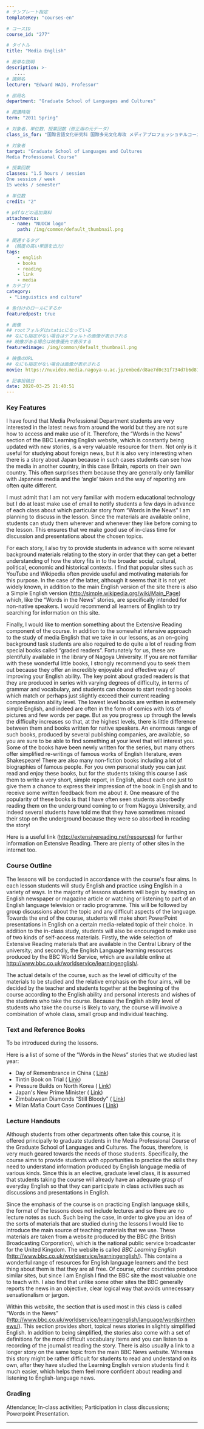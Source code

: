```yaml
---
# テンプレート指定
templateKey: "courses-en"

# コースID
course_id: "277"

# タイトル
title: "Media English"

# 簡単な説明
description: >-
   ....
# 講師名
lecturer: "Edward HAIG, Professor"

# 部局名
department: "Graduate School of Languages and Cultures"

# 開講時限
term: "2011	Spring"

# 対象者、単位数、授業回数（修正用の元データ）
class_is_for: "国際言語文化研究科 国際多元文化専攻 メディアプロフェッショナルコース、2単位、週1回全15回"

# 対象者
target: "Graduate School of Languages and Cultures
Media Professional Course"

# 授業回数
classes: "1.5 hours / session
One session / week
15 weeks / semester"

# 単位数
credit: "2"

# pdfなどの追加資料
attachments:
  - name: "NUOCW logo" 
    path: /img/common/default_thumbnail.png

# 関連するタグ
# （頻度の高い単語を出力）
tags:
    - english
    - books
    - reading
    - link
    - media
# カテゴリ
category:
 - "Linguistics and culture"

# 色付けのロールにするか
featuredpost: true

# 画像
## rootフォルダはstaticになっている
## なにも指定がない場合はデフォルトの画像が表示される
## 映像がある場合は映像優先で表示する
featuredimage: /img/common/default_thumbnail.png

# 映像のURL
## なにも指定がない場合は画像が表示される
movie: https://nuvideo.media.nagoya-u.ac.jp/embed/d8ae7d0c31f734d7b6d8132101423b0a9f991342

# 記事投稿日
date: 2020-03-25 21:40:51
---
```


### Key Features

I have found that Media Professional Department students are very interested in the latest news from around the world but they are not sure how to access and make use of it. Therefore, the &ldquo;Words in the News&rdquo; section of the BBC Learning English website, which is constantly being updated with new stories, is a very valuable resource for them. Not only is it useful for studying about foreign news, but it is also very interesting when there is a story about Japan because in such cases students can see how the media in another country, in this case Britain, reports on their own country. This often surprises them because they are generally only familiar with Japanese media and the &lsquo;angle&rsquo; taken and the way of reporting are often quite different.

I must admit that I am not very familiar with modern educational technology but I do at least make use of email to notify students a few days in advance of each class about which particular story from &ldquo;Words in the News&rdquo; I am planning to discuss in the lesson. Since the materials are available online, students can study them wherever and whenever they like before coming to the lesson. This ensures that we make good use of in-class time for discussion and presentations about the chosen topics.

For each story, I also try to provide students in advance with some relevant background materials relating to the story in order that they can get a better understanding of how the story fits in to the broader social, cultural, political, economic and historical contexts. I find that popular sites such as YouTube and Wikipedia often provide useful and motivating materials for this purpose. In the case of the latter, although it seems that it is not yet widely known, in addition to the main English version of the site there is also a Simple English version (<a href="http://simple.wikipedia.org/wiki/Main_Page" TARGET="_blank">http://simple.wikipedia.org/wiki/Main_Page</a>) which, like the &ldquo;Words in the News&rdquo; stories, are specifically intended for non-native speakers. I would recommend all learners of English to try searching for information on this site.

Finally, I would like to mention something about the Extensive Reading component of the course. In addition to the somewhat intensive approach to the study of media English that we take in our lessons, as an on-going background task students are also required to do quite a lot of reading from special books called &ldquo;graded readers&rdquo;. Fortunately for us, these are plentifully available in the library of Nagoya University. If you are not familiar with these wonderful little books, I strongly recommend you to seek them out because they offer an incredibly enjoyable and effective way of improving your English ability. The key point about graded readers is that they are produced in series with varying degrees of difficulty, in terms of grammar and vocabulary, and students can choose to start reading books which match or perhaps just slightly exceed their current reading comprehension ability level. The lowest level books are written in extremely simple English, and indeed are often in the form of comics with lots of pictures and few words per page. But as you progress up through the levels the difficulty increases so that, at the highest levels, there is little difference between them and books written for native speakers. An enormous range of such books, produced by several publishing companies, are available, so you are sure to be able to find something at your level that will interest you. Some of the books have been newly written for the series, but many others offer simplified re-writings of famous works of English literature, even Shakespeare! There are also many non-fiction books including a lot of biographies of famous people. For you own personal study you can just read and enjoy these books, but for the students taking this course I ask them to write a very short, simple report, in English, about each one just to give them a chance to express their impression of the book in English and to receive some written feedback from me about it. One measure of the popularity of these books is that I have often seen students absorbedly reading them on the underground coming to or from Nagoya University, and indeed several students have told me that they have sometimes missed their stop on the underground because they were so absorbed in reading the story!

Here is a useful link (<a href="http://extensivereading.net/resources" TARGET="_blank">http://extensivereading.net/resources</a>) for further information on Extensive Reading. There are plenty of other sites in the internet too.

### Course Outline

The lessons will be conducted in accordance with the course's four aims. In each lesson students will study English and practice using English in a variety of ways. In the majority of lessons students will begin by reading an English newspaper or magazine article or watching or listening to part of an English language television or radio programme. This will be followed by group discussions about the topic and any difficult aspects of the language. Towards the end of the course, students will make short PowerPoint presentations in English on a certain media-related topic of their choice. In addition to the in-class study, students will also be encouraged to make use of two kinds of self-access materials. Firstly, the wide selection of Extensive Reading materials that are available in the Central Library of the university; and secondly, the English Language learning resources produced by the BBC World Service, which are available online at <a href="http://www.bbc.co.uk/worldservice/learningenglish/" TARGET="_blank">http://www.bbc.co.uk/worldservice/learningenglish/</a>.

The actual details of the course, such as the level of difficulty of the materials to be studied and the relative emphasis on the four aims, will be decided by the teacher and students together at the beginning of the course according to the English ability and personal interests and wishes of the students who take the course. Because the English ability level of students who take the course is likely to vary, the course will involve a combination of whole class, small group and individual teaching.

### Text and Reference Books

To be introduced during the lessons.

Here is a list of some of the &ldquo;Words in the News&rdquo; stories that we studied last year:

- Day of Remembrance in China ( <a href="http://www.bbc.co.uk/worldservice/learningenglish/language/wordsinthenews/2010/04/100421_witn_china.shtml" TARGET="_blank">Link</a>)
- Tintin Book on Trial ( <a href="http://www.bbc.co.uk/worldservice/learningenglish/language/wordsinthenews/2010/04/100428_witn_tintin.shtml" TARGET="_blank">Link</a>)
- Pressure Builds on North Korea ( <a href="http://www.bbc.co.uk/worldservice/learningenglish/language/wordsinthenews/2010/05/100526_witn_north_korea.shtml" TARGET="_blank">Link</a>)
- Japan's New Prime Minister ( <a href="http://www.bbc.co.uk/worldservice/learningenglish/language/wordsinthenews/2010/06/100604_witn_japan_pm.shtml" TARGET="_blank">Link</a>)
- Zimbabwean Diamonds &ldquo;Still Bloody&rdquo; ( <a href="http://www.bbc.co.uk/worldservice/learningenglish/language/wordsinthenews/2010/06/100614_witn_diamonds.shtml" TARGET="_blank">Link</a>)
- Milan Mafia Court Case Continues ( <a href="http://www.bbc.co.uk/worldservice/learningenglish/language/wordsinthenews/2010/06/100621_witn_mafia.shtml" TARGET="_blank">Link</a>)

### Lecture Handouts

Although students from other departments often take this course, it is offered principally to graduate students in the Media Professional Course of the Graduate School of Languages and Cultures. The focus, therefore, is very much geared towards the needs of those students. Specifically, the course aims to provide students with opportunities to practice the skills they need to understand information produced by English language media of various kinds. Since this is an elective, graduate level class, it is assumed that students taking the course will already have an adequate grasp of everyday English so that they can participate in class activities such as discussions and presentations in English.

Since the emphasis of the course is on practicing English language skills, the format of the lessons does not include lectures and so there are no lecture notes as such. Such being the case, in order to give you an idea of the sorts of materials that are studied during the lessons I would like to introduce the main source of teaching materials that we use. These materials are taken from a website produced by the BBC (the British Broadcasting Corporation), which is the national public service broadcaster for the United Kingdom. The website is called _BBC Learning English_ (<a href="http://www.bbc.co.uk/worldservice/learningenglish/" TARGET="_blank">http://www.bbc.co.uk/worldservice/learningenglish/</a>). This contains a wonderful range of resources for English language learners and the best thing about them is that they are all free. Of course, other countries produce similar sites, but since I am English I find the BBC site the most valuable one to teach with. I also find that unlike some other sites the BBC generally reports the news in an objective, clear logical way that avoids unnecessary sensationalism or jargon.

Within this website, the section that is used most in this class is called &ldquo;Words in the News&rdquo; (<a href="http://www.bbc.co.uk/worldservice/learningenglish/language/wordsinthenews/" TARGET="_blank">http://www.bbc.co.uk/worldservice/learningenglish/language/wordsinthenews/</a>). This section provides short, topical news stories in slightly simplified English. In addition to being simplified, the stories also come with a set of definitions for the more difficult vocabulary items and you can listen to a recording of the journalist reading the story. There is also usually a link to a longer story on the same topic from the main BBC News website. Whereas this story might be rather difficult for students to read and understand on its own, after they have studied the Learning English version students find it much easier, which helps them feel more confident about reading and listening to English-language news.

### Grading

Attendance; In-class activities; Participation in class discussions; Powerpoint Presentation.

---
